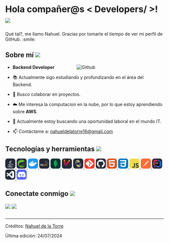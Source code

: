 
<h1> Hola compañer@s < Developers/ >! <img src = "https://raw.githubusercontent.com/MartinHeinz/MartinHeinz/master/wave.gif" width = 30px> </h1>
<p align='center'>
</p>

<div size='20px'> Qué tal?, me llamo Nahuel. Gracias por tomarte el tiempo de ver mi perfil de GitHub. :smile: 
</div>

<h2> Sobre mí <img src = "https://media0.giphy.com/media/KDDpcKigbfFpnejZs6/giphy.gif?cid=ecf05e47oy6f4zjs8g1qoiystc56cu7r9tb8a1fe76e05oty&rid=giphy.gif" width = 100px></h2>

<img width="55%" align="right" alt="Github" src="https://raw.githubusercontent.com/onimur/.github/master/.resources/git-header.svg" />

- **Backend Developer**

- :books: Actualmente sigo estudiando y profundizando en el 
área del Backend.
  
- 👯 Busco colaborar en proyectos.
  
- ☁️ Me interesa la computacion en la nube, por lo que estoy aprendiendo sobre **AWS**.

- 🔭 Actualmente estoy buscando una oportunidad laboral en el mundo IT.

- :mailbox: Contáctame a: nahueldelatorre16@gmail.com
  

<h2> Tecnologías y herramientas <img src = "https://media2.giphy.com/media/QssGEmpkyEOhBCb7e1/giphy.gif?cid=ecf05e47a0n3gi1bfqntqmob8g9aid1oyj2wr3ds3mg700bl&rid=giphy.gif" width = 32px> </h2>
<a href= > <img width ='32px' src ='https://github.com/tandpfun/skill-icons/blob/main/icons/Java-Dark.svg'> </a>
<a href= > <img width ='32' src ='https://github.com/tandpfun/skill-icons/blob/main/icons/Spring-Dark.svg'> </a>
<a href= > <img width ='32' src ='https://github.com/tandpfun/skill-icons/blob/main/icons/Docker.svg'> </a>
<a href= > <img width ='32' src ='https://github.com/tandpfun/skill-icons/blob/main/icons/MySQL-Dark.svg'> </a>
<a href= > <img width ='32' src ='https://github.com/tandpfun/skill-icons/blob/main/icons/MongoDB.svg'> </a>
<a href= > <img width ='32' src ='https://github.com/tandpfun/skill-icons/blob/main/icons/Maven-Dark.svg'> </a>
<a href= > <img width ='32' src ='https://github.com/tandpfun/skill-icons/blob/main/icons/Hibernate-Dark.svg'> </a>
<a href= > <img width ='32' src ='https://github.com/tandpfun/skill-icons/blob/main/icons/Git.svg'> </a>
<a href= > <img width ='32' src ='https://github.com/tandpfun/skill-icons/blob/main/icons/Github-Dark.svg'> </a>
<a href= > <img width ='32' src ='https://github.com/tandpfun/skill-icons/blob/main/icons/HTML.svg'> </a>
<a href= > <img width ='32' src ='https://github.com/tandpfun/skill-icons/blob/main/icons/CSS.svg'> </a>
<a href= > <img width ='32' src ='https://github.com/tandpfun/skill-icons/blob/main/icons/JavaScript.svg'> </a>
<a href= > <img width ='32' src ='https://github.com/tandpfun/skill-icons/blob/main/icons/Postman.svg' </a>
<a href= > <img width ='32' src ='https://github.com/tandpfun/skill-icons/blob/main/icons/Idea-Dark.svg'> </a>
<a href= > <img width ='32' src ='https://github.com/tandpfun/skill-icons/blob/main/icons/VSCode-Dark.svg' </a>
<a href= > <img width ='32' src ='https://github.com/tandpfun/skill-icons/blob/main/icons/Discord.svg'> </a>

<h2> Conectate conmigo <img src='https://raw.githubusercontent.com/ShahriarShafin/ShahriarShafin/main/Assets/handshake.gif' width="100px"> </h2>
<a href = '*'> <img width = '32px' align= 'center' src="https://raw.githubusercontent.com/rahulbanerjee26/githubAboutMeGenerator/main/icons/linked-in-alt.svg"/></a> 
<a href = 'https://www.github.com/nahudev21'> <img width = '32px' align= 'center' src="https://raw.githubusercontent.com/rahulbanerjee26/githubAboutMeGenerator/main/icons/github.svg"/></a>
  
<br>
<br>
 

-----
Créditos: [Nahuel de la Torre](https://github.com/nahudev21)

Última edición: 24/07/2024
